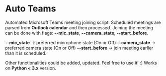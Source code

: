 # **Auto Teams**
Automated Microsoft Teams meeting joining script. Scheduled meetings are parsed from **Outlook calendar** and then processed. Joining the meeting can be done with flags: **--mic_state**, **--camera_state**, **--start_before**.

**--mic_state** -> preferred microphone state (On or Off)
**--camera_state** -> preferred camera state (On or Off)
**--start_before** -> join meeting earlier than it is scheduled.

Other functionalities could be added, updated. Feel free to use it! :)
Works on **Python < 3.x** version.
